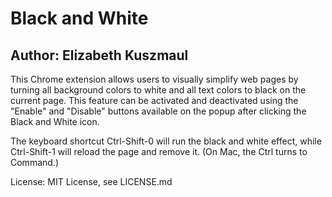 # Black and White

## Author: Elizabeth Kuszmaul

This Chrome extension allows users to visually simplify web pages by turning all background colors to white and all text colors to black on the current page. This feature can be activated and deactivated using the "Enable" and "Disable" buttons available on the popup after clicking the Black and White icon.

The keyboard shortcut Ctrl-Shift-0 will run the black and white effect, while Ctrl-Shift-1 will reload the page and remove it. (On Mac, the Ctrl turns to Command.)

License: MIT License, see LICENSE.md